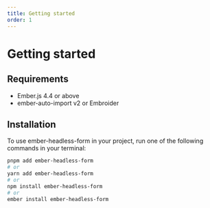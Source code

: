 ```yaml
---
title: Getting started
order: 1
---
```


# Getting started

## Requirements

- Ember.js 4.4 or above
- ember-auto-import v2 or Embroider

## Installation

To use ember-headless-form in your project, run one of the following commands in your terminal:

```bash
pnpm add ember-headless-form
# or
yarn add ember-headless-form
# or
npm install ember-headless-form
# or
ember install ember-headless-form
```

